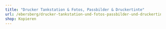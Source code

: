 ```yaml
---
title: "Drucker Tankstation & Fotos, Passbilder & Druckertinte"
url: /ebersberg/drucker-tankstation-und-fotos-passbilder-und-druckertinte/
shop: Kopieren
---
```

